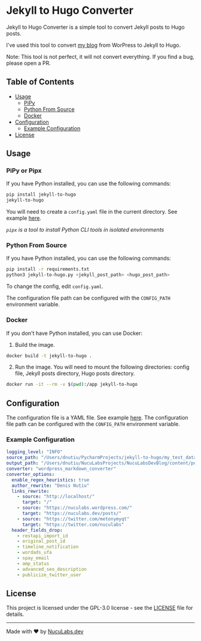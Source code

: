 # Jekyll to Hugo Converter

Jekyll to Hugo Converter is a simple tool to convert Jekyll posts to Hugo posts.

I've used this tool to convert [my blog](https://blog.nuculabs.dev) from WorPress to Jekyll to Hugo.

Note: This tool is not perfect, it will not convert everything. If you find a bug, please open a PR.

## Table of Contents

* [Usage](#usage)
  * [PiPy](#pipy)
  * [Python From Source](#python-from-source)
  * [Docker](#docker)
* [Configuration](#configuration)
  * [Example Configuration](#example-configuration)
* [License](#license)

## Usage

### PiPy or Pipx

If you have Python installed, you can use the following commands:

```bash
pip install jekyll-to-hugo
jekyll-to-hugo
```

You will need to create a `config.yaml` file in the current directory. See example [here](./config.yaml).

_`pipx` is a tool to install Python CLI tools in isolated environments_

### Python From Source

If you have Python installed, you can use the following commands:

```bash
pip install -r requirements.txt
python3 jekyll-to-hugo.py <jekyll_post_path> <hugo_post_path>
```

To change the config, edit `config.yaml`.

The configuration file path can be configured with the `CONFIG_PATH` environment variable.

### Docker

If you don't have Python installed, you can use Docker:

1. Build the image.

```bash
docker build -t jekyll-to-hugo .
```

2. Run the image. You will need to mount the following directories: config file, Jekyll posts directory, Hugo posts directory.

```bash
docker run -it --rm -v $(pwd):/app jekyll-to-hugo
```

## Configuration

The configuration file is a YAML file. See example [here](./config.yaml).
The configuration file path can be configured with the `CONFIG_PATH` environment variable.

### Example Configuration

```yaml
logging_level: "INFO"
source_path: "/Users/dnutiu/PycharmProjects/jekyll-to-hugo/my_test_data/_posts"
output_path: "/Users/dnutiu/NucuLabsProjects/NucuLabsDevBlog/content/posts"
converter: "wordpress_markdown_converter"
converter_options:
  enable_regex_heuristics: true
  author_rewrite: "Denis Nuțiu"
  links_rewrite:
    - source: "http://localhost/"
      target: "/"
    - source: "https://nuculabs.wordpress.com/"
      target: "https://nuculabs.dev/posts/"
    - source: "https://twitter.com/metonymyqt"
      target: "https://twitter.com/nuculabs"
  header_fields_drop:
    - restapi_import_id
    - original_post_id
    - timeline_notification
    - wordads_ufa
    - spay_email
    - amp_status
    - advanced_seo_description
    - publicize_twitter_user
```

## License

This project is licensed under the GPL-3.0 license - see the [LICENSE](LICENSE) file for details.

---
Made with ❤️ by [NucuLabs.dev](https://blog.nuculabs.dev)